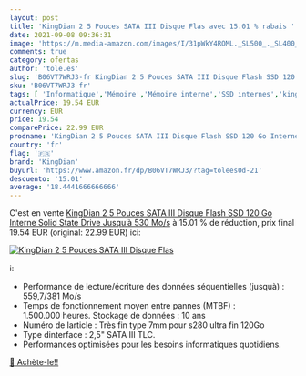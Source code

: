```yaml
---
layout: post
title: 'KingDian 2 5 Pouces SATA III Disque Flas avec 15.01 % rabais '
date: 2021-09-08 09:36:31
image: 'https://m.media-amazon.com/images/I/31pWkY4ROML._SL500_._SL400_.jpg'
comments: true
category: ofertas
author: 'tole.es'
slug: 'B06VT7WRJ3-fr KingDian 2 5 Pouces SATA III Disque Flash SSD 120 Go...'
sku: 'B06VT7WRJ3-fr'
tags: [ 'Informatique','Mémoire','Mémoire interne','SSD internes','kingdian', ]
actualPrice: 19.54 EUR
currency: EUR
price: 19.54
comparePrice: 22.99 EUR
prodname: 'KingDian 2 5 Pouces SATA III Disque Flash SSD 120 Go Interne Solid State Drive Jusqu’à 530 Mo/s'
country: 'fr'
flag: '🇫🇷'
brand: 'KingDian'
buyurl: 'https://www.amazon.fr/dp/B06VT7WRJ3/?tag=tolees0d-21'
descuento: '15.01'
average: '18.4441666666666'
---
```


C'est en vente [KingDian 2 5 Pouces SATA III Disque Flash SSD 120 Go Interne Solid State Drive Jusqu’à 530 Mo/s](https://www.amazon.fr/dp/B06VT7WRJ3/?tag=tolees0d-21)  à  15.01 % de réduction, prix final  19.54 EUR (original: 22.99 EUR) ici:

[![KingDian 2 5 Pouces SATA III Disque Flas](https://m.media-amazon.com/images/I/31pWkY4ROML._SL500_._SL400_.jpg)](https://www.amazon.fr/dp/B06VT7WRJ3/?tag=tolees0d-21)

ℹ️:

- Performance de lecture/écriture des données séquentielles (jusquà) : 559,7/381 Mo/s
- Temps de fonctionnement moyen entre pannes (MTBF) : 1.500.000 heures. Stockage de données : 10 ans
- Numéro de larticle : Très fin type 7mm pour s280 ultra fin 120Go
- Type dinterface : 2,5" SATA III TLC.
- Performances optimisées pour les besoins informatiques quotidiens.

[🛒 Achète-le!!](https://www.amazon.fr/dp/B06VT7WRJ3/?tag=tolees0d-21)
